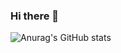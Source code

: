 ### Hi there 👋

<!--
**Zhang-Jing-Xuan/Zhang-Jing-Xuan** is a ✨ _special_ ✨ repository because its `README.md` (this file) appears on your GitHub profile.

Here are some ideas to get you started:

- 🔭 I’m currently working on ...
- 🌱 I’m currently learning ...
- 👯 I’m looking to collaborate on ...
- 🤔 I’m looking for help with ...
- 💬 Ask me about ...
- 📫 How to reach me: ...
- 😄 Pronouns: ...
- ⚡ Fun fact: ...
-->


![Anurag's GitHub stats](https://github-readme-stats.vercel.app/api?username=Zhang-Jing-Xuan&show_icons=true&theme=default)

<!--
[![Top Langs](https://github-readme-stats.vercel.app/api/top-langs/?username=Zhang-Jing-Xuan)](https://github.com/anuraghazra/github-readme-stats)
[![Readme Card](https://github-readme-stats.vercel.app/api/pin/?username=Zhang-Jing-Xuan&repo=Cuda-Learning)](https://github.com/anuraghazra/github-readme-stats)
[![Readme Card](https://github-readme-stats.vercel.app/api/pin/?username=Zhang-Jing-Xuan&repo=MaskRCNN)](https://github.com/anuraghazra/github-readme-stats)
--?
